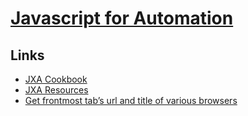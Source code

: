 # [Javascript for Automation](https://developer.apple.com/library/content/releasenotes/InterapplicationCommunication/RN-JavaScriptForAutomation/Articles/Introduction.html)
## Links
- [JXA Cookbook](https://github.com/JXA-Cookbook/JXA-Cookbook/wiki/Foreword)
- [JXA Resources](https://apple-dev.groups.io/g/jxa/wiki/JXA-Resources)
- [Get frontmost tab’s url and title of various browsers](https://www.alfredforum.com/topic/2013-how-to-get-frontmost-tab%E2%80%99s-url-and-title-of-various-browsers/)
